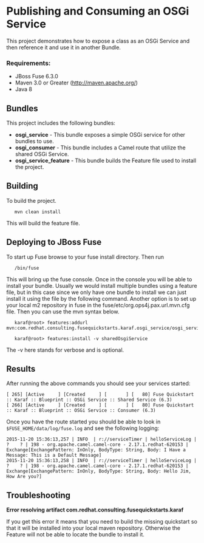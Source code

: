Publishing and Consuming an OSGi Service
====================================
This project demonstrates how to expose a class as an OSGi Service and then reference it and use it in another Bundle.

### Requirements:
 * JBoss Fuse 6.3.0
 * Maven 3.0 or Greater (http://maven.apache.org/)
 * Java 8

Bundles
-----------------------
This project includes the following bundles:

 * **osgi_service** - This bundle exposes a simple OSGi service for other bundles to use.
 * **osgi_consumer** - This bundle includes a Camel route that utilize the shared OSGi Service.
 * **osgi_service_feature** - This bundle builds the Feature file used to install the project.

Building
-----------------------
To build the project.

       mvn clean install

This will build the feature file.

Deploying to JBoss Fuse
-----------------------

To start up Fuse browse to your fuse install directory. Then run

       /bin/fuse

This will bring up the fuse console. Once in the console you will be able to install your bundle. Usually we would install multiple bundles using a feature file, but in this case since we only have one bundle to install we can just install it using the file by the following command. Another option is to set up your local m2 repository in fuse in the fuse/etc/org.ops4j.pax.url.mvn.cfg file. Then you can use the mvn syntax below.

       karaf@root> features:addurl mvn:com.redhat.consulting.fusequickstarts.karaf.osgi_service/osgi_service_feature/6.3/xml/features

       karaf@root> features:install -v sharedOsgiService

   The -v here stands for verbose and is optional.

Results
-----------------------
After running the above commands you should see your services started:

  	[ 265] [Active     ] [Created     ] [       ] [   80] Fuse Quickstart :: Karaf :: Blueprint :: OSGi Service :: Shared Service (6.3)
  	[ 266] [Active     ] [Created     ] [       ] [   80] Fuse Quickstart :: Karaf :: Blueprint :: OSGi Service :: Consumer (6.3)


Once you have the route started you should be able to look in `$FUSE_HOME/data/log/fuse.log` and see the following logging:

    2015-11-20 15:36:13,257 | INFO  | r://serviceTimer | helloServiceLog | ?    ? | 198 - org.apache.camel.camel-core - 2.17.1.redhat-620153 | Exchange[ExchangePattern: InOnly, BodyType: String, Body: I Have a Message: This is a Default Message]
    2015-11-20 15:36:13,258 | INFO  | r://serviceTimer | helloServiceLog | ?    ? | 198 - org.apache.camel.camel-core - 2.17.1.redhat-620153 | Exchange[ExchangePattern: InOnly, BodyType: String, Body: Hello Jim, How Are you?]


Troubleshooting
-----------------------

**Error resolving artifact com.redhat.consulting.fusequickstarts.karaf**

If you get this error it means that you need to build the missing quickstart so that it will be installed into your local maven repository. Otherwise the Feature will not be able to locate the bundle to install it.
